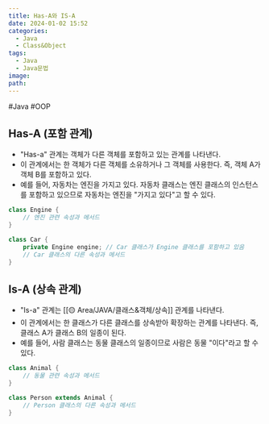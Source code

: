 ```yaml
---
title: Has-A와 IS-A
date: 2024-01-02 15:52
categories:
  - Java
  - Class&Object
tags:
  - Java
  - Java문법
image: 
path:
---
```

#Java #OOP 

## Has-A (포함 관계)
- "Has-a" 관계는 객체가 다른 객체를 포함하고 있는 관계를 나타낸다.
- 이 관계에서는 한 객체가 다른 객체를 소유하거나 그 객체를 사용한다. 즉, 객체 A가 객체 B를 포함하고 있다.
- 예를 들어, 자동차는 엔진을 가지고 있다. 자동차 클래스는 엔진 클래스의 인스턴스를 포함하고 있으므로 자동차는 엔진을 "가지고 있다"고 할 수 있다.

```java
class Engine {
    // 엔진 관련 속성과 메서드
}

class Car {
    private Engine engine; // Car 클래스가 Engine 클래스를 포함하고 있음
    // Car 클래스의 다른 속성과 메서드
}

```

## Is-A (상속 관계)
- "Is-a" 관계는 [[🟡 Area/JAVA/클래스&객체/상속]] 관계를 나타낸다.
- 이 관계에서는 한 클래스가 다른 클래스를 상속받아 확장하는 관계를 나타낸다. 즉, 클래스 A가 클래스 B의 일종이 된다.
- 예를 들어, 사람 클래스는 동물 클래스의 일종이므로 사람은 동물 "이다"라고 할 수 있다.

```java
class Animal {
    // 동물 관련 속성과 메서드
}

class Person extends Animal {
    // Person 클래스의 다른 속성과 메서드
}

```